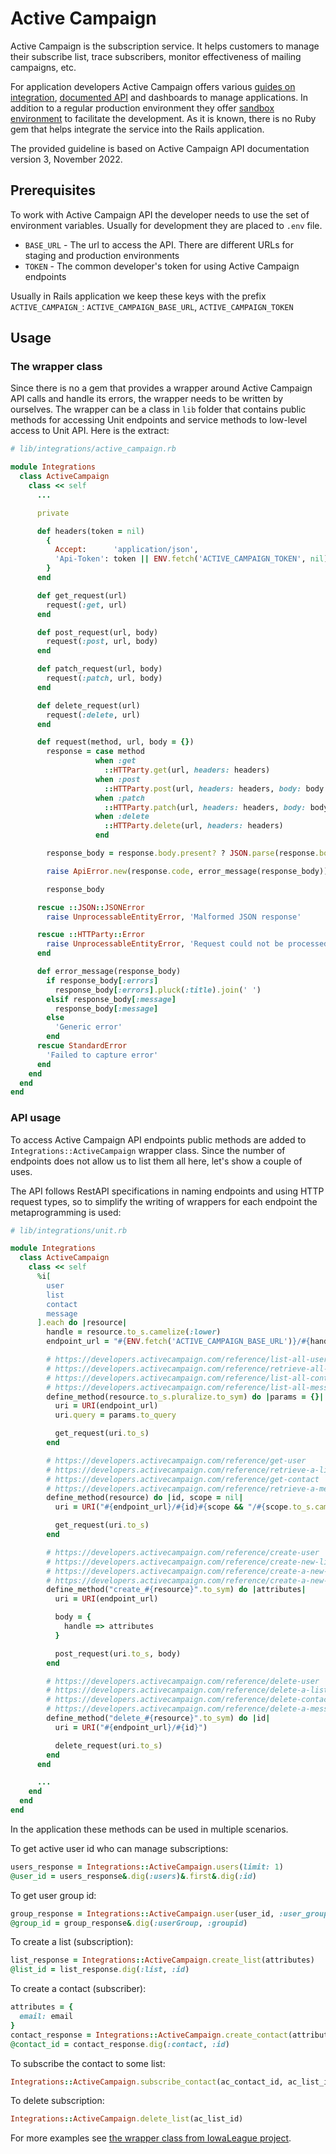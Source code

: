 # Active Campaign

Active Campaign is the subscription service. It helps customers to manage their subscribe list, trace subscribers, monitor effectiveness of mailing campaigns, etc.

For application developers Active Campaign offers various [guides on integration](https://developers.activecampaign.com/docs), [documented API](https://developers.activecampaign.com/reference) and dashboards to manage applications. In addition to a regular production environment they offer [sandbox environment](https://developers.activecampaign.com/page/developer-sandbox-accounts) to facilitate the development. As it is known, there is no Ruby gem that helps integrate the service into the Rails application.

The provided guideline is based on Active Campaign API documentation version 3, November 2022.

## Prerequisites

To work with Active Campaign API the developer needs to use the set of environment variables. Usually for development they are placed to `.env` file.

- `BASE_URL` - The url to access the API. There are different URLs for staging and production environments
- `TOKEN` - The common developer's token for using Active Campaign endpoints

Usually in Rails application we keep these keys with the prefix `ACTIVE_CAMPAIGN_`: `ACTIVE_CAMPAIGN_BASE_URL`, `ACTIVE_CAMPAIGN_TOKEN`

## Usage

### The wrapper class

Since there is no a gem that provides a wrapper around Active Campaign API calls and handle its errors, the wrapper needs to be written by ourselves. The wrapper can be a class in `lib` folder that contains public methods for accessing Unit endpoints and service methods to low-level access to Unit API. Here is the extract:

```ruby
# lib/integrations/active_campaign.rb

module Integrations
  class ActiveCampaign
    class << self
      ...

      private

      def headers(token = nil)
        {
          Accept:      'application/json',
          'Api-Token': token || ENV.fetch('ACTIVE_CAMPAIGN_TOKEN', nil)
        }
      end

      def get_request(url)
        request(:get, url)
      end

      def post_request(url, body)
        request(:post, url, body)
      end

      def patch_request(url, body)
        request(:patch, url, body)
      end

      def delete_request(url)
        request(:delete, url)
      end

      def request(method, url, body = {})
        response = case method
                   when :get
                     ::HTTParty.get(url, headers: headers)
                   when :post
                     ::HTTParty.post(url, headers: headers, body: body.to_json)
                   when :patch
                     ::HTTParty.patch(url, headers: headers, body: body.to_json)
                   when :delete
                     ::HTTParty.delete(url, headers: headers)
                   end

        response_body = response.body.present? ? JSON.parse(response.body, symbolize_names: true) : {}

        raise ApiError.new(response.code, error_message(response_body)) unless response.success?

        response_body

      rescue ::JSON::JSONError
        raise UnprocessableEntityError, 'Malformed JSON response'

      rescue ::HTTParty::Error
        raise UnprocessableEntityError, 'Request could not be processed'
      end

      def error_message(response_body)
        if response_body[:errors]
          response_body[:errors].pluck(:title).join(' ')
        elsif response_body[:message]
          response_body[:message]
        else
          'Generic error'
        end
      rescue StandardError
        'Failed to capture error'
      end
    end
  end
end
```

### API usage

To access Active Campaign API endpoints public methods are added to `Integrations::ActiveCampaign` wrapper class. Since the number of endpoints does not allow us to list them all here, let's show a couple of uses.

The API follows RestAPI specifications in naming endpoints and using HTTP request types, so to simplify the writing of wrappers for each endpoint the metaprogramming is used:

```ruby
# lib/integrations/unit.rb

module Integrations
  class ActiveCampaign
    class << self
      %i[
        user
        list
        contact
        message
      ].each do |resource|
        handle = resource.to_s.camelize(:lower)
        endpoint_url = "#{ENV.fetch('ACTIVE_CAMPAIGN_BASE_URL')}/#{handle.pluralize}"

        # https://developers.activecampaign.com/reference/list-all-users
        # https://developers.activecampaign.com/reference/retrieve-all-lists
        # https://developers.activecampaign.com/reference/list-all-contacts
        # https://developers.activecampaign.com/reference/list-all-messages
        define_method(resource.to_s.pluralize.to_sym) do |params = {}|
          uri = URI(endpoint_url)
          uri.query = params.to_query

          get_request(uri.to_s)
        end

        # https://developers.activecampaign.com/reference/get-user
        # https://developers.activecampaign.com/reference/retrieve-a-list
        # https://developers.activecampaign.com/reference/get-contact
        # https://developers.activecampaign.com/reference/retrieve-a-message
        define_method(resource) do |id, scope = nil|
          uri = URI("#{endpoint_url}/#{id}#{scope && "/#{scope.to_s.camelize(:lower)}"}")

          get_request(uri.to_s)
        end

        # https://developers.activecampaign.com/reference/create-user
        # https://developers.activecampaign.com/reference/create-new-list
        # https://developers.activecampaign.com/reference/create-a-new-contact
        # https://developers.activecampaign.com/reference/create-a-new-message
        define_method("create_#{resource}".to_sym) do |attributes|
          uri = URI(endpoint_url)

          body = {
            handle => attributes
          }

          post_request(uri.to_s, body)
        end

        # https://developers.activecampaign.com/reference/delete-user
        # https://developers.activecampaign.com/reference/delete-a-list
        # https://developers.activecampaign.com/reference/delete-contact
        # https://developers.activecampaign.com/reference/delete-a-message
        define_method("delete_#{resource}".to_sym) do |id|
          uri = URI("#{endpoint_url}/#{id}")

          delete_request(uri.to_s)
        end
      end

      ...
    end
  end
end
```

In the application these methods can be used in multiple scenarios.

To get active user id who can manage subscriptions:

```ruby
users_response = Integrations::ActiveCampaign.users(limit: 1)
@user_id = users_response&.dig(:users)&.first&.dig(:id)
```

To get user group id:

```ruby
group_response = Integrations::ActiveCampaign.user(user_id, :user_group)
@group_id = group_response&.dig(:userGroup, :groupid)
```

To create a list (subscription):

```ruby
list_response = Integrations::ActiveCampaign.create_list(attributes)
@list_id = list_response.dig(:list, :id)
```

To create a contact (subscriber):

```ruby
attributes = {
  email: email
}
contact_response = Integrations::ActiveCampaign.create_contact(attributes)
@contact_id = contact_response.dig(:contact, :id)
```

To subscribe the contact to some list:

```ruby
Integrations::ActiveCampaign.subscribe_contact(ac_contact_id, ac_list_id)
```

To delete subscription:

```ruby
Integrations::ActiveCampaign.delete_list(ac_list_id)
```

For more examples see [the wrapper class from IowaLeague project](https://github.com/gojilabs/iowa-league/blob/main/api/lib/integrations/active_campaign.rb).
